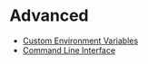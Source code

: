 # Advanced

* [Custom Environment Variables](custom-environment-variables/index.md)
* [Command Line Interface](cli/index.md)
